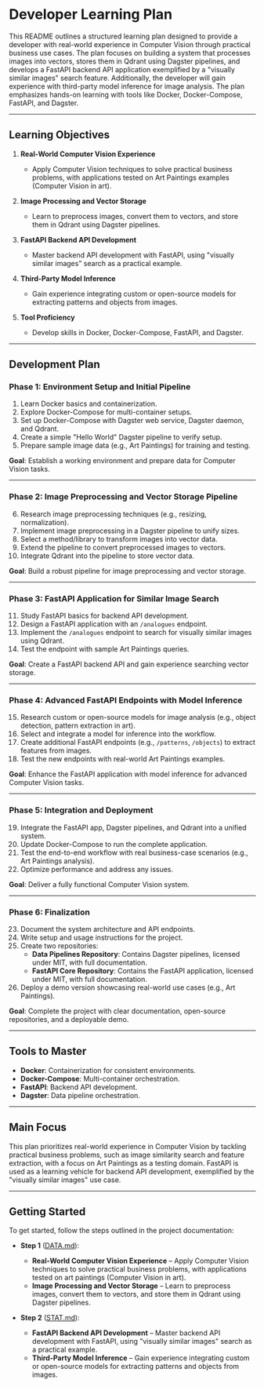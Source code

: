 # Developer Learning Plan

This README outlines a structured learning plan designed to provide a developer with real-world experience in Computer Vision through practical business use cases. The plan focuses on building a system that processes images into vectors, stores them in Qdrant using Dagster pipelines, and develops a FastAPI backend API application exemplified by a "visually similar images" search feature. Additionally, the developer will gain experience with third-party model inference for image analysis. The plan emphasizes hands-on learning with tools like Docker, Docker-Compose, FastAPI, and Dagster.

---

## Learning Objectives
1. **Real-World Computer Vision Experience**
   - Apply Computer Vision techniques to solve practical business problems, with applications tested on Art Paintings examples (Computer Vision in art).
   
2. **Image Processing and Vector Storage**
   - Learn to preprocess images, convert them to vectors, and store them in Qdrant using Dagster pipelines.

3. **FastAPI Backend API Development**
   - Master backend API development with FastAPI, using "visually similar images" search as a practical example.

4. **Third-Party Model Inference**
   - Gain experience integrating custom or open-source models for extracting patterns and objects from images.

5. **Tool Proficiency**
   - Develop skills in Docker, Docker-Compose, FastAPI, and Dagster.

---

## Development Plan

### Phase 1: Environment Setup and Initial Pipeline
1. Learn Docker basics and containerization.
2. Explore Docker-Compose for multi-container setups.
3. Set up Docker-Compose with Dagster web service, Dagster daemon, and Qdrant.
4. Create a simple "Hello World" Dagster pipeline to verify setup.
5. Prepare sample image data (e.g., Art Paintings) for training and testing.

**Goal**: Establish a working environment and prepare data for Computer Vision tasks.

---

### Phase 2: Image Preprocessing and Vector Storage Pipeline
6. Research image preprocessing techniques (e.g., resizing, normalization).
7. Implement image preprocessing in a Dagster pipeline to unify sizes.
8. Select a method/library to transform images into vector data.
9. Extend the pipeline to convert preprocessed images to vectors.
10. Integrate Qdrant into the pipeline to store vector data.

**Goal**: Build a robust pipeline for image preprocessing and vector storage.

---

### Phase 3: FastAPI Application for Similar Image Search
11. Study FastAPI basics for backend API development.
12. Design a FastAPI application with an `/analogues` endpoint.
13. Implement the `/analogues` endpoint to search for visually similar images using Qdrant.
14. Test the endpoint with sample Art Paintings queries.

**Goal**: Create a FastAPI backend API and gain experience searching vector storage.

---

### Phase 4: Advanced FastAPI Endpoints with Model Inference
15. Research custom or open-source models for image analysis (e.g., object detection, pattern extraction in art).
16. Select and integrate a model for inference into the workflow.
17. Create additional FastAPI endpoints (e.g., `/patterns`, `/objects`) to extract features from images.
18. Test the new endpoints with real-world Art Paintings examples.

**Goal**: Enhance the FastAPI application with model inference for advanced Computer Vision tasks.

---

### Phase 5: Integration and Deployment
19. Integrate the FastAPI app, Dagster pipelines, and Qdrant into a unified system.
20. Update Docker-Compose to run the complete application.
21. Test the end-to-end workflow with real business-case scenarios (e.g., Art Paintings analysis).
22. Optimize performance and address any issues.

**Goal**: Deliver a fully functional Computer Vision system.

---

### Phase 6: Finalization
23. Document the system architecture and API endpoints.
24. Write setup and usage instructions for the project.
25. Create two repositories:
    - **Data Pipelines Repository**: Contains Dagster pipelines, licensed under MIT, with full documentation.
    - **FastAPI Core Repository**: Contains the FastAPI application, licensed under MIT, with full documentation.
26. Deploy a demo version showcasing real-world use cases (e.g., Art Paintings).

**Goal**: Complete the project with clear documentation, open-source repositories, and a deployable demo.

---

## Tools to Master
- **Docker**: Containerization for consistent environments.
- **Docker-Compose**: Multi-container orchestration.
- **FastAPI**: Backend API development.
- **Dagster**: Data pipeline orchestration.

---

## Main Focus
This plan prioritizes real-world experience in Computer Vision by tackling practical business problems, such as image similarity search and feature extraction, with a focus on Art Paintings as a testing domain. FastAPI is used as a learning vehicle for backend API development, exemplified by the "visually similar images" use case.

---

## Getting Started

To get started, follow the steps outlined in the project documentation:

- **Step 1** ([DATA.md](DATA.md)):  
  - **Real-World Computer Vision Experience** – Apply Computer Vision techniques to solve practical business problems, with applications tested on art paintings (Computer Vision in art).  
  - **Image Processing and Vector Storage** – Learn to preprocess images, convert them to vectors, and store them in Qdrant using Dagster pipelines.  

- **Step 2** ([STAT.md](STAT.md)):  
  - **FastAPI Backend API Development** – Master backend API development with FastAPI, using "visually similar images" search as a practical example.  
  - **Third-Party Model Inference** – Gain experience integrating custom or open-source models for extracting patterns and objects from images.  
